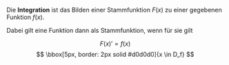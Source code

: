 Die **Integration** ist das Bilden einer Stammfunktion $F(x)$ zu einer gegebenen Funktion $f(x)$.

Dabei gilt eine Funktion dann als Stammfunktion, wenn für sie gilt

$$
F(x)' = f(x)
$$
$$
\bbox[5px, border: 2px solid #d0d0d0]{x \in D_f}
$$